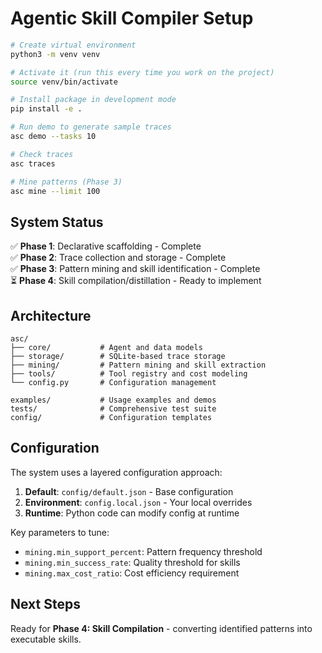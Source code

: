 # Agentic Skill Compiler Setup

```bash
# Create virtual environment
python3 -m venv venv

# Activate it (run this every time you work on the project)
source venv/bin/activate

# Install package in development mode
pip install -e .

# Run demo to generate sample traces
asc demo --tasks 10

# Check traces
asc traces

# Mine patterns (Phase 3)
asc mine --limit 100
```

## System Status

✅ **Phase 1**: Declarative scaffolding - Complete  
✅ **Phase 2**: Trace collection and storage - Complete  
✅ **Phase 3**: Pattern mining and skill identification - Complete  
⏳ **Phase 4**: Skill compilation/distillation - Ready to implement  

## Architecture

```
asc/
├── core/           # Agent and data models
├── storage/        # SQLite-based trace storage
├── mining/         # Pattern mining and skill extraction
├── tools/          # Tool registry and cost modeling
└── config.py       # Configuration management

examples/           # Usage examples and demos
tests/              # Comprehensive test suite
config/             # Configuration templates
```

## Configuration

The system uses a layered configuration approach:

1. **Default**: `config/default.json` - Base configuration
2. **Environment**: `config.local.json` - Your local overrides
3. **Runtime**: Python code can modify config at runtime

Key parameters to tune:
- `mining.min_support_percent`: Pattern frequency threshold
- `mining.min_success_rate`: Quality threshold for skills
- `mining.max_cost_ratio`: Cost efficiency requirement

## Next Steps

Ready for **Phase 4: Skill Compilation** - converting identified patterns into executable skills.
